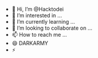 - 👋 Hi, I’m @Hacktodei
- 👀 I’m interested in ...
- 🌱 I’m currently learning ...
- 💞️ I’m looking to collaborate on ...
- 📫 How to reach me ...
- 😄 DARKARMY
- ⚡ 
<!---
Hacktodei/Hacktodei is a ✨ special ✨ repository because its `README.md` (this file) appears on your GitHub profile.
You can click the Preview link to take a look at your changes.
--->
